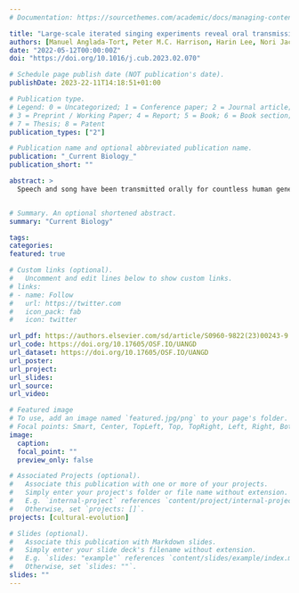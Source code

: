 ```yaml
---
# Documentation: https://sourcethemes.com/academic/docs/managing-content/

title: "Large-scale iterated singing experiments reveal oral transmission mechanisms underlying music evolution"
authors: [Manuel Anglada-Tort, Peter M.C. Harrison, Harin Lee, Nori Jacoby]
date: "2022-05-12T00:00:00Z"
doi: "https://doi.org/10.1016/j.cub.2023.02.070"

# Schedule page publish date (NOT publication's date).
publishDate: 2023-22-11T14:18:51+01:00

# Publication type.
# Legend: 0 = Uncategorized; 1 = Conference paper; 2 = Journal article;
# 3 = Preprint / Working Paper; 4 = Report; 5 = Book; 6 = Book section;
# 7 = Thesis; 8 = Patent
publication_types: ["2"]

# Publication name and optional abbreviated publication name.
publication: "_Current Biology_"
publication_short: ""

abstract: >
  Speech and song have been transmitted orally for countless human generations, changing over time under the influence of biological, cognitive, and cultural pressures. Cross-cultural regularities and diversities in human song are thought to emerge from this transmission process, but testing how underlying mechanisms contribute to musical structures remains a key challenge. Here, we introduce an automatic online pipeline that streamlines large-scale cultural transmission experiments using a sophisticated and naturalistic modality: singing. We quantify the evolution of 3,424 melodies orally transmitted across 1,797 participants in the United States and India. This approach produces a high-resolution characterization of how oral transmission shapes melody, revealing the emergence of structures that are consistent with widespread musical features observed cross-culturally (small pitch sets, small pitch intervals, and arch-shaped melodic contours). We show how the emergence of these structures is constrained by individual biases in our participants—vocal constraints, working memory, and cultural exposure—which determine the size, shape, and complexity of evolving melodies. However, their ultimate effect on population-level structures depends on social dynamics taking place during cultural transmission. When participants recursively imitate their own productions (individual transmission), musical structures evolve slowly and heterogeneously, reflecting idiosyncratic musical biases. When participants instead imitate others’ productions (social transmission), melodies rapidly shift toward homogeneous structures, reflecting shared structural biases that may underpin cross-cultural variation. These results provide the first quantitative characterization of the rich collection of biases that oral transmission imposes on music evolution, giving us a new understanding of how human song structures emerge via cultural transmission.


# Summary. An optional shortened abstract.
summary: "Current Biology"

tags:
categories: 
featured: true

# Custom links (optional).
#   Uncomment and edit lines below to show custom links.
# links:
# - name: Follow
#   url: https://twitter.com
#   icon_pack: fab
#   icon: twitter

url_pdf: https://authors.elsevier.com/sd/article/S0960-9822(23)00243-9
url_code: https://doi.org/10.17605/OSF.IO/UANGD
url_dataset: https://doi.org/10.17605/OSF.IO/UANGD
url_poster:
url_project:
url_slides:
url_source:
url_video:

# Featured image
# To use, add an image named `featured.jpg/png` to your page's folder. 
# Focal points: Smart, Center, TopLeft, Top, TopRight, Left, Right, BottomLeft, Bottom, BottomRight.
image:
  caption:
  focal_point: ""
  preview_only: false

# Associated Projects (optional).
#   Associate this publication with one or more of your projects.
#   Simply enter your project's folder or file name without extension.
#   E.g. `internal-project` references `content/project/internal-project/index.md`.
#   Otherwise, set `projects: []`.
projects: [cultural-evolution]

# Slides (optional).
#   Associate this publication with Markdown slides.
#   Simply enter your slide deck's filename without extension.
#   E.g. `slides: "example"` references `content/slides/example/index.md`.
#   Otherwise, set `slides: ""`.
slides: ""
---
```


